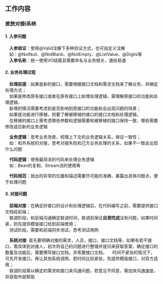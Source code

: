 

## 工作内容

### 差旅对接i系统
#### 1. 入参问题
&emsp;**入参验证**：使用@Valid注解下多种验证方式，也可自定义注解 <br>
&emsp;如：@NotNull、@NotBlank、@NotEmpty、@ListValue、@Digits等<br>
&emsp;**入参名称**：统一使用VO结尾且需要命名与业务相关，通俗易通<br>
#### 2. 业务处理过程
&emsp;**处理前提**：如果是新的接口，需要根据接口文档和需求文档来了解业务，并确定处理方式；<br>
&emsp;如果是修改原有接口或者在原有接口上新增处理逻辑，需理解原接口的功能和处理逻辑，<br>
&emsp;新增的情况需要考虑到是否影响到原接口的功能和会出现问题的场景；<br>
&emsp;如果是功能进行移植，则要了解被移植的接口的接口文档和处理逻辑，<br>
&emsp;在移植的接口上需考虑哪些参数和逻辑需要和被移植的接口保持一致，哪些需要修改适应新的业务逻辑<br>

&emsp;**业务逻辑**：思考业务场景，梳理上下文的业务逻辑关系，保证一致性；<br>
&emsp;如：和外系统的对接，思考对接失败和己方业务处理的关系，如果不一致会出现什么问题<br>

&emsp;**代码逻辑**：使用最简洁的代码来处理业务逻辑<br>
&emsp;如：Bean的复制、Stream流的使用等<br>

&emsp;**代码规范**：抛出的异常的位置和描述需要尽可能的准确，暴露出具体问题点，便于处理问题<br>
#### 3. 对接问题
&emsp;**前端对接**：在确定好接口的设计和处理逻辑后，在代码编写之前，需要提供接口文档给前端；<br>
&emsp;联调阶段，和前端沟通确定联调时间，联调前保证**自测完成**没有问题，如果时间紧，则先提供模版接口给到前端使用；<br>
&emsp;测试阶段，需要和前端同步测试，思考测试用例<br>

&emsp;**系统对接**: 首先要明确对接的需求，人员，接口，接口文档等，如果有若干接口，需具体到对接人，初次将自己的问题进行整理并提问来获取答案，确定接口的数量及功能后，需要撰写接口文档，并索要接口文档，
&emsp;时间不紧张的情况下，可先开发接口，再让其他系统调用，若时间比较紧张，先提供模版接口，对双方适用；<br>
&emsp;联调阶段需以确定的需求和接口来沟通问题，若意见不同意，需加快沟通速度，并获取外部帮助

